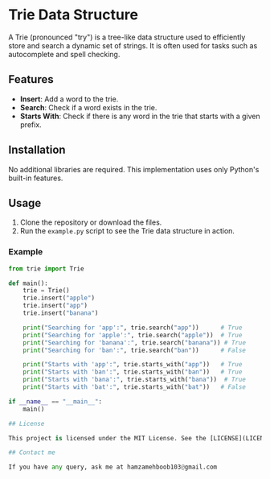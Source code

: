 # Trie Data Structure

A Trie (pronounced "try") is a tree-like data structure used to efficiently store and search a dynamic set of strings. It is often used for tasks such as autocomplete and spell checking.

## Features

- **Insert**: Add a word to the trie.
- **Search**: Check if a word exists in the trie.
- **Starts With**: Check if there is any word in the trie that starts with a given prefix.

## Installation

No additional libraries are required. This implementation uses only Python's built-in features.

## Usage

1. Clone the repository or download the files.
2. Run the `example.py` script to see the Trie data structure in action.

### Example

```python
from trie import Trie

def main():
    trie = Trie()
    trie.insert("apple")
    trie.insert("app")
    trie.insert("banana")

    print("Searching for 'app':", trie.search("app"))      # True
    print("Searching for 'apple':", trie.search("apple"))  # True
    print("Searching for 'banana':", trie.search("banana")) # True
    print("Searching for 'ban':", trie.search("ban"))      # False

    print("Starts with 'app':", trie.starts_with("app"))   # True
    print("Starts with 'ban':", trie.starts_with("ban"))   # True
    print("Starts with 'bana':", trie.starts_with("bana"))  # True
    print("Starts with 'bat':", trie.starts_with("bat"))   # False

if __name__ == "__main__":
    main()

## License

This project is licensed under the MIT License. See the [LICENSE](LICENSE) file for details.

## Contact me

If you have any query, ask me at hamzamehboob103@gmail.com
